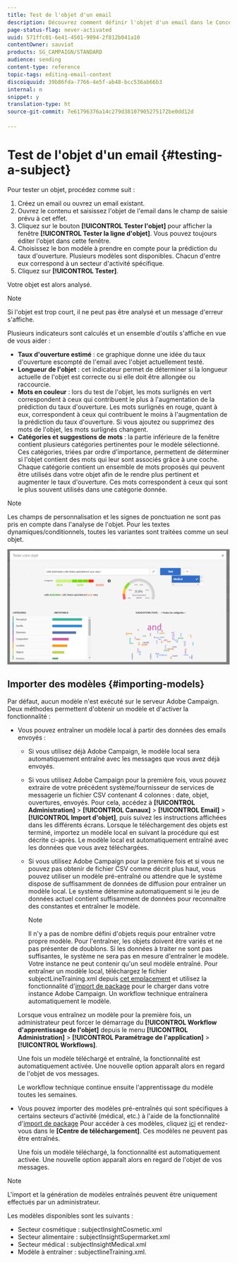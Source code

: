 ```yaml
---
title: Test de l'objet d'un email
description: Découvrez comment définir l'objet d'un email dans le Concepteur d'email.
page-status-flag: never-activated
uuid: 571ffc01-6e41-4501-9094-2f812b041a10
contentOwner: sauviat
products: SG_CAMPAIGN/STANDARD
audience: sending
content-type: reference
topic-tags: editing-email-content
discoiquuid: 39b86fda-7766-4e5f-ab48-bcc536ab66b3
internal: n
snippet: y
translation-type: ht
source-git-commit: 7e61796376a14c279d38107905275172be0dd12d

---
```


# Test de l&#39;objet d&#39;un email {#testing-a-subject}

Pour tester un objet, procédez comme suit :

1. Créez un email ou ouvrez un email existant.
1. Ouvrez le contenu et saisissez l&#39;objet de l&#39;email dans le champ de saisie prévu à cet effet.
1. Cliquez sur le bouton **[!UICONTROL Tester l&#39;objet]** pour afficher la fenêtre **[!UICONTROL Tester la ligne d&#39;objet]**. Vous pouvez toujours éditer l&#39;objet dans cette fenêtre.
1. Choisissez le bon modèle à prendre en compte pour la prédiction du taux d&#39;ouverture. Plusieurs modèles sont disponibles. Chacun d&#39;entre eux correspond à un secteur d&#39;activité spécifique.
1. Cliquez sur **[!UICONTROL Tester]**.

Votre objet est alors analysé.

>[!NOTE]
>
>Si l&#39;objet est trop court, il ne peut pas être analysé et un message d&#39;erreur s&#39;affiche.

Plusieurs indicateurs sont calculés et un ensemble d&#39;outils s&#39;affiche en vue de vous aider :

* **Taux d&#39;ouverture estimé** : ce graphique donne une idée du taux d&#39;ouverture escompté de l&#39;email avec l&#39;objet actuellement testé.
* **Longueur de l&#39;objet** : cet indicateur permet de déterminer si la longueur actuelle de l&#39;objet est correcte ou si elle doit être allongée ou raccourcie.
* **Mots en couleur** : lors du test de l&#39;objet, les mots surlignés en vert correspondent à ceux qui contribuent le plus à l&#39;augmentation de la prédiction du taux d&#39;ouverture. Les mots surlignés en rouge, quant à eux, correspondent à ceux qui contribuent le moins à l&#39;augmentation de la prédiction du taux d&#39;ouverture. Si vous ajoutez ou supprimez des mots de l&#39;objet, les mots surlignés changent.
* **Catégories et suggestions de mots** : la partie inférieure de la fenêtre contient plusieurs catégories pertinentes pour le modèle sélectionné. Ces catégories, triées par ordre d&#39;importance, permettent de déterminer si l&#39;objet contient des mots qui leur sont associés grâce à une coche. Chaque catégorie contient un ensemble de mots proposés qui peuvent être utilisés dans votre objet afin de le rendre plus pertinent et augmenter le taux d&#39;ouverture. Ces mots correspondent à ceux qui sont le plus souvent utilisés dans une catégorie donnée.

>[!NOTE]
>
>Les champs de personnalisation et les signes de ponctuation ne sont pas pris en compte dans l&#39;analyse de l&#39;objet. Pour les textes dynamiques/conditionnels, toutes les variantes sont traitées comme un seul objet.

![](assets/predictive_subject_line_example.png)

## Importer des modèles   {#importing-models}

Par défaut, aucun modèle n&#39;est exécuté sur le serveur Adobe Campaign. Deux méthodes permettent d&#39;obtenir un modèle et d&#39;activer la fonctionnalité :

* Vous pouvez entraîner un modèle local à partir des données des emails envoyés :

   * Si vous utilisez déjà Adobe Campaign, le modèle local sera automatiquement entraîné avec les messages que vous avez déjà envoyés.
   * Si vous utilisez Adobe Campaign pour la première fois, vous pouvez extraire de votre précédent système/fournisseur de services de messagerie un fichier CSV contenant 4 colonnes : date, objet, ouvertures, envoyés. Pour cela, accédez à **[!UICONTROL Administration]** > **[!UICONTROL Canaux]** > **[!UICONTROL Email]** > **[!UICONTROL Import d&#39;objet]**, puis suivez les instructions affichées dans les différents écrans. Lorsque le téléchargement des objets est terminé, importez un modèle local en suivant la procédure qui est décrite ci-après. Le modèle local est automatiquement entraîné avec les données que vous avez téléchargées.
   * Si vous utilisez Adobe Campaign pour la première fois et si vous ne pouvez pas obtenir de fichier CSV comme décrit plus haut, vous pouvez utiliser un modèle pré-entraîné ou attendre que le système dispose de suffisamment de données de diffusion pour entraîner un modèle local. Le système détermine automatiquement si le jeu de données actuel contient suffisamment de données pour reconnaître des constantes et entraîner le modèle.

      >[!NOTE]
      >
      >Il n&#39;y a pas de nombre défini d&#39;objets requis pour entraîner votre propre modèle. Pour l&#39;entraîner, les objets doivent être variés et ne pas présenter de doublons. Si les données à traiter ne sont pas suffisantes, le système ne sera pas en mesure d&#39;entraîner le modèle. Votre instance ne peut contenir qu&#39;un seul modèle entraîné.
   Pour entraîner un modèle local, téléchargez le fichier subjectLineTraining.xml depuis [cet emplacement](https://support.neolane.net/webApp/downloadCenter?__userConfig=psaDownloadCenter) et utilisez la fonctionnalité d&#39;[import de package](../../automating/using/managing-packages.md) pour le charger dans votre instance Adobe Campaign. Un workflow technique entraînera automatiquement le modèle.

   Lorsque vous entraînez un modèle pour la première fois, un administrateur peut forcer le démarrage du **[!UICONTROL Workflow d&#39;apprentissage de l&#39;objet]** depuis le menu **[!UICONTROL Administration]** > **[!UICONTROL Paramétrage de l&#39;application]** > **[!UICONTROL Workflows]**.

   Une fois un modèle téléchargé et entraîné, la fonctionnalité est automatiquement activée. Une nouvelle option apparaît alors en regard de l&#39;objet de vos messages.

   Le workflow technique continue ensuite l&#39;apprentissage du modèle toutes les semaines.

* Vous pouvez importer des modèles pré-entraînés qui sont spécifiques à certains secteurs d&#39;activité (médical, etc.) à l&#39;aide de la fonctionnalité d&#39;[import de package](../../automating/using/managing-packages.md) Pour accéder à ces modèles, cliquez [ici](https://support.neolane.net/webApp/extranetLogin) et rendez-vous dans le **[Centre de téléchargement]**. Ces modèles ne peuvent pas être entraînés.

   Une fois un modèle téléchargé, la fonctionnalité est automatiquement activée. Une nouvelle option apparaît alors en regard de l&#39;objet de vos messages.

>[!NOTE]
>
>L&#39;import et la génération de modèles entraînés peuvent être uniquement effectués par un administrateur.

Les modèles disponibles sont les suivants :

* Secteur cosmétique : subjectInsightCosmetic.xml
* Secteur alimentaire : subjectInsightSupermarket.xml
* Secteur médical : subjectInsightMedical.xml
* Modèle à entraîner : subjectlineTraining.xml.
